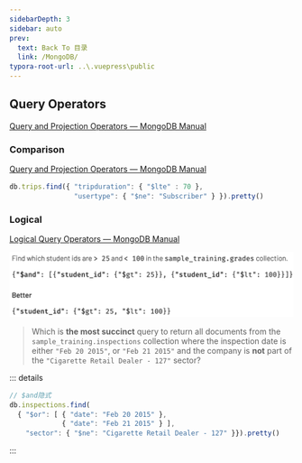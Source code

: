 ```yaml
---
sidebarDepth: 3
sidebar: auto
prev:
  text: Back To 目录
  link: /MongoDB/
typora-root-url: ..\.vuepress\public
---
```




## Query Operators

[Query and Projection Operators — MongoDB Manual](https://www.mongodb.com/docs/manual/reference/operator/query/)

### Comparison

[Query and Projection Operators — MongoDB Manual](https://www.mongodb.com/docs/manual/reference/operator/query/#comparison)

```js
db.trips.find({ "tripduration": { "$lte" : 70 },
                "usertype": { "$ne": "Subscriber" } }).pretty()
```

### Logical

[Logical Query Operators — MongoDB Manual](https://www.mongodb.com/docs/manual/reference/operator/query-logical/)

![image-20221014114747470](/images/MongoDB/image-20221014114747470.png)



> Which is **the most succinct** query to return all documents from the `sample_training.inspections` collection where the inspection date is either `"Feb 20 2015"`, or `"Feb 21 2015"` and the company is **not** part of the `"Cigarette Retail Dealer - 127"` sector?

::: details

```js
// $and隐式
db.inspections.find(
  { "$or": [ { "date": "Feb 20 2015" },
             { "date": "Feb 21 2015" } ],
    "sector": { "$ne": "Cigarette Retail Dealer - 127" }}).pretty()
```

:::